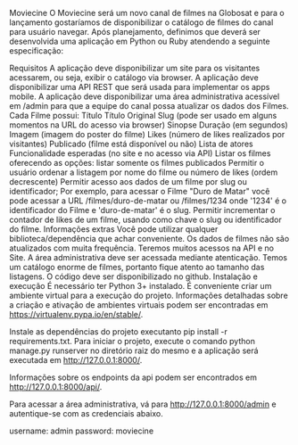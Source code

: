 Moviecine
O Moviecine será um novo canal de filmes na Globosat e para o lançamento gostaríamos de disponibilizar o catálogo de filmes do canal para usuário navegar. Após planejamento, definimos que deverá ser desenvolvida uma aplicação em Python ou Ruby atendendo a seguinte especificação:

Requisitos
A aplicação deve disponibilizar um site para os visitantes acessarem, ou seja, exibir o catálogo via browser.
A aplicação deve disponibilizar uma API REST que será usada para implementar os apps mobile.
A aplicação deve disponibilizar uma área administrativa acessível em /admin para que a equipe do canal possa atualizar os dados dos Filmes.
Cada Filme possui:
Título
Título Original
Slug (pode ser usado em alguns momentos na URL do acesso via browser)
Sinopse
Duração (em segundos)
Imagem (imagem do poster do filme)
Likes (número de likes realizados por visitantes)
Publicado (filme está disponível ou não)
Lista de atores
Funcionalidade esperadas (no site e no acesso via API)
Listar os filmes oferecendo as opções:
listar somente os filmes publicados
Permitir o usuário ordenar a listagem por nome do filme ou número de likes (ordem decrescente)
Permitir acesso aos dados de um filme por slug ou identificador;
Por exemplo, para acessar o Filme "Duro de Matar" você pode acessar a URL /filmes/duro-de-matar ou /filmes/1234 onde '1234' é o identificador do Filme e 'duro-de-matar' é o slug.
Permitir incrementar o contador de likes de um filme, usando como chave o slug ou identificador do filme.
Informações extras
Você pode utilizar qualquer biblioteca/dependência que achar conveniente.
Os dados de filmes não são atualizados com muita frequência.
Teremos muitos acessos na API e no Site.
A área administrativa deve ser acessada mediante atenticação.
Temos um catálogo enorme de filmes, portanto fique atento ao tamanho das listagens.
O código deve ser disponibilizado no github.
Instalação e execução
É necessário ter Python 3+ instalado. É conveniente criar um ambiente virtual para a execução do projeto. Informações detalhadas sobre a criação e ativação de ambientes virtuais podem ser encontradas em https://virtualenv.pypa.io/en/stable/.

Instale as dependências do projeto executanto pip install -r requirements.txt. Para iniciar o projeto, execute o comando python manage.py runserver no diretório raiz do mesmo e a aplicação será executada em http://127.0.0.1:8000/.

Informações sobre os endpoints da api podem ser encontrados em http://127.0.0.1:8000/api/.

Para acessar a área administrativa, vá para http://127.0.0.1:8000/admin e autentique-se com as credenciais abaixo.

username: admin
password: moviecine
